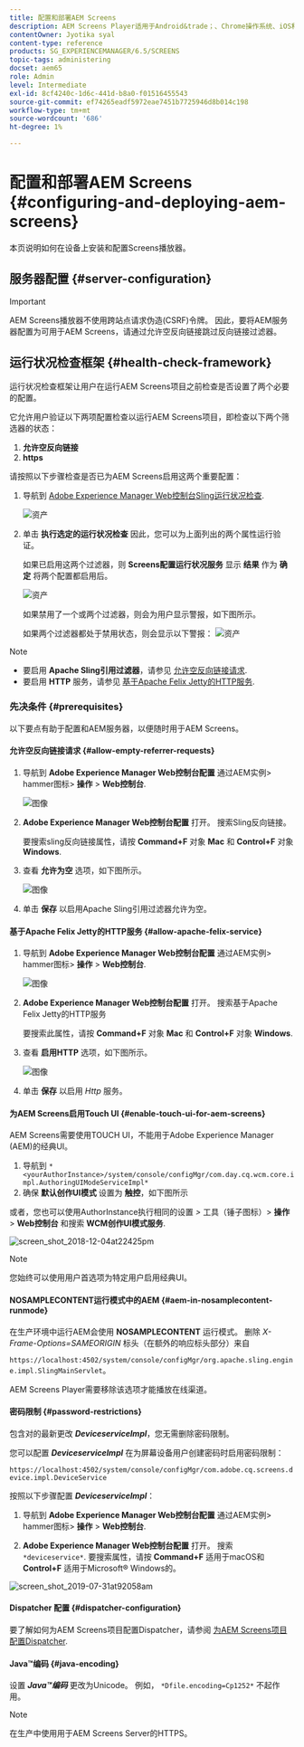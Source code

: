 ```yaml
---
title: 配置和部署AEM Screens
description: AEM Screens Player适用于Android&trade；、Chrome操作系统、iOS和Windows。 了解AEM Screens的配置和部署。
contentOwner: Jyotika syal
content-type: reference
products: SG_EXPERIENCEMANAGER/6.5/SCREENS
topic-tags: administering
docset: aem65
role: Admin
level: Intermediate
exl-id: 8cf4240c-1d6c-441d-b8a0-f01516455543
source-git-commit: ef74265eadf5972eae7451b7725946d8b014c198
workflow-type: tm+mt
source-wordcount: '686'
ht-degree: 1%

---
```


# 配置和部署AEM Screens {#configuring-and-deploying-aem-screens}

本页说明如何在设备上安装和配置Screens播放器。

## 服务器配置 {#server-configuration}

>[!IMPORTANT]
>
>AEM Screens播放器不使用跨站点请求伪造(CSRF)令牌。 因此，要将AEM服务器配置为可用于AEM Screens，请通过允许空反向链接跳过反向链接过滤器。

## 运行状况检查框架 {#health-check-framework}

运行状况检查框架让用户在运行AEM Screens项目之前检查是否设置了两个必要的配置。

它允许用户验证以下两项配置检查以运行AEM Screens项目，即检查以下两个筛选器的状态：

1. **允许空反向链接**
2. **https**

请按照以下步骤检查是否已为AEM Screens启用这两个重要配置：

1. 导航到 [Adobe Experience Manager Web控制台Sling运行状况检查](http://localhost:4502/system/console/healthcheck?tags=screensconfigs&amp;overrideGlobalTimeout=).

   ![资产](assets/health-check1.png)


2. 单击 **执行选定的运行状况检查** 因此，您可以为上面列出的两个属性运行验证。

   如果已启用这两个过滤器，则 **Screens配置运行状况服务** 显示 **结果** 作为 **确定** 将两个配置都启用后。

   ![资产](assets/health-check2.png)

   如果禁用了一个或两个过滤器，则会为用户显示警报，如下图所示。

   如果两个过滤器都处于禁用状态，则会显示以下警报：
   ![资产](assets/health-check3.png)

>[!NOTE]
>
>* 要启用 **Apache Sling引用过滤器**，请参见 [允许空反向链接请求](/help/user-guide/configuring-screens-introduction.md#allow-empty-referrer-requests).
>* 要启用 **HTTP** 服务，请参见 [基于Apache Felix Jetty的HTTP服务](/help/user-guide/configuring-screens-introduction.md#allow-apache-felix-service).

### 先决条件 {#prerequisites}

以下要点有助于配置和AEM服务器，以便随时用于AEM Screens。

#### 允许空反向链接请求 {#allow-empty-referrer-requests}

1. 导航到 **Adobe Experience Manager Web控制台配置** 通过AEM实例> hammer图标> **操作** > **Web控制台**.

   ![图像](assets/config/empty-ref1.png)

1. **Adobe Experience Manager Web控制台配置** 打开。 搜索Sling反向链接。

   要搜索sling反向链接属性，请按 **Command+F** 对象 **Mac** 和 **Control+F** 对象 **Windows**.

1. 查看 **允许为空** 选项，如下图所示。

   ![图像](assets/config/empty-ref2.png)

1. 单击 **保存** 以启用Apache Sling引用过滤器允许为空。


#### 基于Apache Felix Jetty的HTTP服务 {#allow-apache-felix-service}

1. 导航到 **Adobe Experience Manager Web控制台配置** 通过AEM实例> hammer图标> **操作** > **Web控制台**.

   ![图像](assets/config/empty-ref1.png)

1. **Adobe Experience Manager Web控制台配置** 打开。 搜索基于Apache Felix Jetty的HTTP服务

   要搜索此属性，请按 **Command+F** 对象 **Mac** 和 **Control+F** 对象 **Windows**.

1. 查看 **启用HTTP** 选项，如下图所示。

   ![图像](assets/config/config-1.png)

1. 单击 **保存** 以启用 *Http* 服务。

#### 为AEM Screens启用Touch UI {#enable-touch-ui-for-aem-screens}

AEM Screens需要使用TOUCH UI，不能用于Adobe Experience Manager (AEM)的经典UI。

1. 导航到 `*<yourAuthorInstance>/system/console/configMgr/com.day.cq.wcm.core.impl.AuthoringUIModeServiceImpl*`
1. 确保 **默认创作UI模式** 设置为 **触控**，如下图所示

或者，您也可以使用AuthorInstance执行相同的设置 *>* 工具（锤子图标）> **操作** > **Web控制台** 和搜索 **WCM创作UI模式服务**.

![screen_shot_2018-12-04at22425pm](assets/screen_shot_2018-12-04at22425pm.png)

>[!NOTE]
>
>您始终可以使用用户首选项为特定用户启用经典UI。

#### NOSAMPLECONTENT运行模式中的AEM {#aem-in-nosamplecontent-runmode}

在生产环境中运行AEM会使用 **NOSAMPLECONTENT** 运行模式。 删除 *X-Frame-Options=SAMEORIGIN* 标头（在额外的响应标头部分）来自

`https://localhost:4502/system/console/configMgr/org.apache.sling.engine.impl.SlingMainServlet`。

AEM Screens Player需要移除该选项才能播放在线渠道。

#### 密码限制 {#password-restrictions}

包含对的最新更改 ***DeviceserviceImpl***，您无需删除密码限制。

您可以配置 ***DeviceserviceImpl*** 在为屏幕设备用户创建密码时启用密码限制：

`https://localhost:4502/system/console/configMgr/com.adobe.cq.screens.device.impl.DeviceService`

按照以下步骤配置 ***DeviceserviceImpl***：

1. 导航到 **Adobe Experience Manager Web控制台配置** 通过AEM实例> hammer图标> **操作** > **Web控制台**.

1. **Adobe Experience Manager Web控制台配置** 打开。 搜索 `*deviceservice*`. 要搜索属性，请按 **Command+F** 适用于macOS和 **Control+F** 适用于Microsoft® Windows的。

![screen_shot_2019-07-31at92058am](assets/screen_shot_2019-07-31at92058am.png)

#### Dispatcher 配置 {#dispatcher-configuration}

要了解如何为AEM Screens项目配置Dispatcher，请参阅 [为AEM Screens项目配置Dispatcher](dispatcher-configurations-aem-screens.md).

#### Java™编码 {#java-encoding}

设置 ***Java™编码*** 更改为Unicode。 例如， `*Dfile.encoding=Cp1252*` 不起作用。

>[!NOTE]
>
>在生产中使用用于AEM Screens Server的HTTPS。
